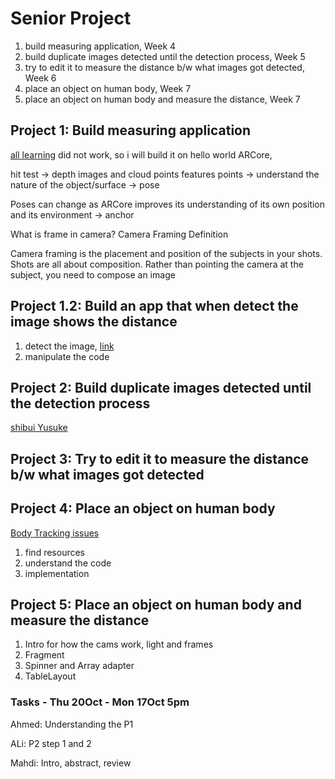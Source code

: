 # Senior Project

1. build measuring application, Week 4
2. build duplicate images detected until the detection process, Week 5
3. try to edit it to measure the distance b/w what images got detected, Week 6
4. place an object on human body, Week 7
5. place an object on human body and measure the distance, Week 7

## Project 1: Build measuring application

[all learning](https://all-learning.com/android-arcore-distance-from-camera/)
did not work, so i will build it on hello world ARCore,

hit test -> depth images and cloud points
features points -> understand the nature of the object/surface -> pose

Poses can change as ARCore improves its understanding of its own position and its environment -> anchor

What is frame in camera?
Camera Framing Definition

Camera framing is the placement and position of the subjects in your shots. Shots are all about composition. Rather than pointing the camera at the subject, you need to compose an image

## Project 1.2: Build an app that when detect the image shows the distance

1. detect the image, [link](https://www.youtube.com/watch?v=GiLra7jntsk&t=6s)
2. manipulate the code

## Project 2: Build duplicate images detected until the detection process

[shibui Yusuke](https://shibuiyusuke.medium.com/)

## Project 3: Try to edit it to measure the distance b/w what images got detected

## Project 4: Place an object on human body

[Body Tracking issues](https://stackoverflow.com/questions/57389303/is-there-any-way-to-detect-body-parts-from-vuforia)

1. find resources
2. understand the code
3. implementation

## Project 5: Place an object on human body and measure the distance

1. Intro for how the cams work, light and frames
2. Fragment
3. Spinner and Array adapter
4. TableLayout

### Tasks - Thu 20Oct - Mon 17Oct 5pm

Ahmed: Understanding the P1

ALi: P2 step 1 and 2

Mahdi: Intro, abstract, review
